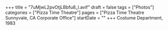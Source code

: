 +++
title = "7uMjwL2pvOtjLBbfu8_l.avif"
draft = false
tags = ["Photos"]
categories = ["Pizza Time Theatre"]
pages = ["Pizza Time Theatre Sunnyvale, CA Corporate Office"]
startDate = ""
+++
Costume Department, 1983
